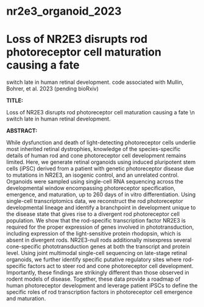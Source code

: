 # nr2e3_organoid_2023

# Loss of NR2E3 disrupts rod photoreceptor cell maturation causing a fate
switch late in human retinal development.
code associated with Mullin, Bohrer, et al. 2023 (pending bioRxiv)

<b>TITLE:</b></p>
Loss of NR2E3 disrupts rod photoreceptor cell maturation causing a fate \n
switch late in human retinal development.
 
<b>ABSTRACT:</b></p>
While dysfunction and death of light-detecting photoreceptor cells underlie most inherited retinal
dystrophies, knowledge of the species-specific details of human rod and cone photoreceptor cell
development remains limited. Here, we generate retinal organoids using induced pluripotent stem
cells (iPSC) derived from a patient with genetic photoreceptor disease due to mutations in NR2E3, an
isogenic control, and an unrelated control. Organoids were sampled using single-cell RNA sequencing
across the developmental window encompassing photoreceptor specification, emergence, and
maturation, up to 260 days of in vitro differentiation. Using single-cell transcriptomics data, we
reconstruct the rod photoreceptor developmental lineage and identify a branchpoint in development
unique to the disease state that gives rise to a divergent rod photoreceptor cell population. We show
that the rod-specific transcription factor NR2E3 is required for the proper expression of genes
involved in phototransduction, including expression of the light-sensitive protein rhodopsin, which is
absent in divergent rods. NR2E3-null rods additionally misexpress several cone-specific
phototransduction genes at both the transcript and protein level. Using joint multimodal single-cell
sequencing on late-stage retinal organoids, we further identify specific putative regulatory sites where
rod-specific factors act to steer rod and cone photoreceptor cell development. Importantly, these
findings are strikingly different than those observed in rodent models of disease. Together, these data
provide a roadmap of human photoreceptor development and leverage patient iPSCs to define the
specific roles of rod transcription factors in photoreceptor cell emergence and maturation.
